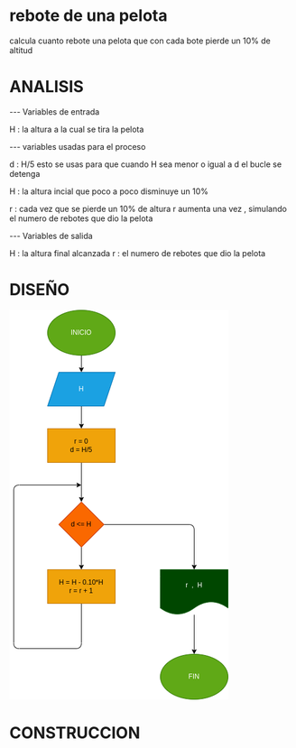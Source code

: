 # rebote de una pelota
calcula cuanto rebote una pelota que con cada bote pierde un 10% de altitud

# ANALISIS

--- Variables de entrada 

H : la altura a la cual se tira la pelota

--- variables usadas para el proceso

d : H/5 esto se usas para que cuando H sea menor o igual a d el bucle se detenga

H : la altura incial que poco a poco disminuye un 10%

r : cada vez que se pierde un 10% de altura r aumenta una vez , simulando el numero de rebotes que dio la pelota

--- Variables de salida

H : la altura final alcanzada
r : el numero de rebotes que dio la pelota

# DISEÑO

![Diagrama de flujo](diagrama.png "diagrama de flujo")

# CONSTRUCCION